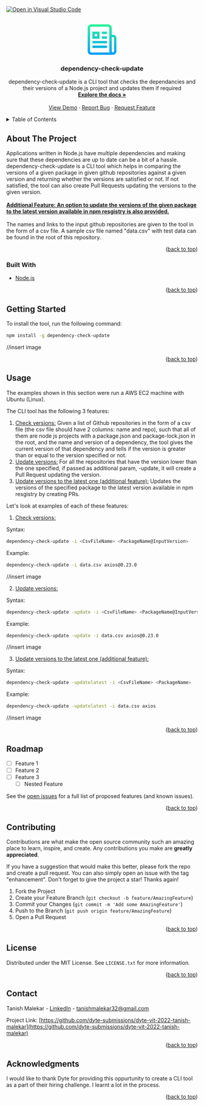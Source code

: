 [![Open in Visual Studio Code](https://classroom.github.com/assets/open-in-vscode-c66648af7eb3fe8bc4f294546bfd86ef473780cde1dea487d3c4ff354943c9ae.svg)](https://classroom.github.com/online_ide?assignment_repo_id=7942987&assignment_repo_type=AssignmentRepo)
<div id="top"></div>
<!--
*** Thanks for checking out the Best-README-Template. If you have a suggestion
*** that would make this better, please fork the repo and create a pull request
*** or simply open an issue with the tag "enhancement".
*** Don't forget to give the project a star!
*** Thanks again! Now go create something AMAZING! :D
-->



<!-- PROJECT SHIELDS -->
<!--
*** I'm using markdown "reference style" links for readability.
*** Reference links are enclosed in brackets [ ] instead of parentheses ( ).
*** See the bottom of this document for the declaration of the reference variables
*** for contributors-url, forks-url, etc. This is an optional, concise syntax you may use.
*** https://www.markdownguide.org/basic-syntax/#reference-style-links
-->




<!-- PROJECT LOGO -->
<br />
<div align="center">
  <a href="https://github.com/dyte-submissions/dyte-vit-2022-tanish-malekar">
    <img src="images/logo.png" alt="Logo" width="80" height="80">
  </a>

<h3 align="center">dependency-check-update</h3>

  <p align="center">
    dependency-check-update is a CLI tool that checks the dependancies and their versions of a Node.js project and updates them if required
    <br />
    <a href="https://github.com/dyte-submissions/dyte-vit-2022-tanish-malekar"><strong>Explore the docs »</strong></a>
    <br />
    <br />
    <a href="https://github.com/dyte-submissions/dyte-vit-2022-tanish-malekar">View Demo</a>
    ·
    <a href="https://github.com/dyte-submissions/dyte-vit-2022-tanish-malekar/issues">Report Bug</a>
    ·
    <a href="https://github.com/dyte-submissions/dyte-vit-2022-tanish-malekar/issues">Request Feature</a>
  </p>
</div>



<!-- TABLE OF CONTENTS -->
<details>
  <summary>Table of Contents</summary>
  <ol>
    <li>
      <a href="#about-the-project">About The Project</a>
      <ul>
        <li><a href="#built-with">Built With</a></li>
      </ul>
    </li>
    <li>
      <a href="#getting-started">Getting Started</a>
    </li>
    <li><a href="#usage">Usage</a></li>
    <li><a href="#roadmap">Roadmap</a></li>
    <li><a href="#contributing">Contributing</a></li>
    <li><a href="#license">License</a></li>
    <li><a href="#contact">Contact</a></li>
    <li><a href="#acknowledgments">Acknowledgments</a></li>
  </ol>
</details>



<!-- ABOUT THE PROJECT -->
## About The Project

Applications written in Node.js have multiple dependencies and making sure that these dependencies are up to date can be a bit of a hassle.<br />
dependency-check-update is a CLI tool which helps in comparing the versions of a given package in given github repositories against a given version and returning whether the versions are satisfied or not. If not satisfied, the tool can also create Pull Requests updating the versions to the given version. <br/><br/><b><ins>Additional Feature: An option to update the versions of the given package to the latest version available in npm resgistry is also provided.</ins></b><br><br>
The names and links to the input github repositories are given to the tool in the form of a csv file. A sample csv file named "data.csv" with test data can be found in the root of this repository. 



<p align="right">(<a href="#top">back to top</a>)</p>



### Built With

* [Node.js](https://nodejs.org/)

<p align="right">(<a href="#top">back to top</a>)</p>



<!-- GETTING STARTED -->
## Getting Started

To install the tool, run the following command:
  ```sh
  npm install -g dependency-check-update
  ```
//insert image


<p align="right">(<a href="#top">back to top</a>)</p>



<!-- USAGE EXAMPLES -->
## Usage
The examples shown in this section were run a AWS EC2 machine with Ubuntu (Linux).

The CLI tool has the following 3 features:
1. <ins>Check versions:</ins> Given a list of Github repositories in the form of a csv file (the csv file should have 2 columns: name and repo), such that all of them are node js projects with a package.json and package-lock.json in the root, and the name and version of a dependency, the tool gives the current version of that dependency and tells if the version is greater than or equal to the version specified or not.
2. <ins>Update versions:</ins> For all the repositories that have the version lower than the one specified, if passed as additional param, -update, it will create a Pull Request updating the version.  
3. <ins>Update versions to the latest one (additional feature):</ins>  Updates the versions of the specified package to the latest version available in npm resgistry by creating PRs.

Let's look at examples of each of these features:

1. <ins>Check versions:</ins>

Syntax:
```sh
dependency-check-update -i <CsvFileName> <PackageName@InputVersion>
```
Example:
```sh
dependency-check-update -i data.csv axios@0.23.0
```
//insert image 

2. <ins>Update versions:</ins>

Syntax:
```sh
dependency-check-update -update -i <CsvFileName> <PackageName@InputVersion>
```
Example:
```sh
dependency-check-update -update -i data.csv axios@0.23.0
```
//insert image 

3. <ins>Update versions to the latest one (additional feature):</ins>
 
Syntax:
```sh
dependency-check-update -updatelatest -i <CsvFileName> <PackageName>
```
Example:
```sh
dependency-check-update -updatelatest -i data.csv axios
```
//insert image

<p align="right">(<a href="#top">back to top</a>)</p>



<!-- ROADMAP -->
## Roadmap

- [ ] Feature 1
- [ ] Feature 2
- [ ] Feature 3
    - [ ] Nested Feature

See the [open issues](https://github.com/dyte-submissions/dyte-vit-2022-tanish-malekar/issues) for a full list of proposed features (and known issues).

<p align="right">(<a href="#top">back to top</a>)</p>



<!-- CONTRIBUTING -->
## Contributing

Contributions are what make the open source community such an amazing place to learn, inspire, and create. Any contributions you make are **greatly appreciated**.

If you have a suggestion that would make this better, please fork the repo and create a pull request. You can also simply open an issue with the tag "enhancement".
Don't forget to give the project a star! Thanks again!

1. Fork the Project
2. Create your Feature Branch (`git checkout -b feature/AmazingFeature`)
3. Commit your Changes (`git commit -m 'Add some AmazingFeature'`)
4. Push to the Branch (`git push origin feature/AmazingFeature`)
5. Open a Pull Request

<p align="right">(<a href="#top">back to top</a>)</p>



<!-- LICENSE -->
## License

Distributed under the MIT License. See `LICENSE.txt` for more information.

<p align="right">(<a href="#top">back to top</a>)</p>



<!-- CONTACT -->
## Contact

Tanish Malekar - [LinkedIn](https://www.linkedin.com/in/tanish-malekar/) - tanishmalekar32@gmail.com

Project Link: [https://github.com/dyte-submissions/dyte-vit-2022-tanish-malekar](https://github.com/dyte-submissions/dyte-vit-2022-tanish-malekar)

<p align="right">(<a href="#top">back to top</a>)</p>



<!-- ACKNOWLEDGMENTS -->
## Acknowledgments

I would like to thank Dyte for providing this oppurtunity to create a CLI tool as a part of their hiring challenge. I learnt a lot in the process. 

<p align="right">(<a href="#top">back to top</a>)</p>



<!-- MARKDOWN LINKS & IMAGES -->
<!-- https://www.markdownguide.org/basic-syntax/#reference-style-links -->
[contributors-shield]: https://img.shields.io/github/contributors/dyte-submissions/dyte-vit-2022-tanish-malekar.svg?style=for-the-badge
[contributors-url]: https://github.com/dyte-submissions/dyte-vit-2022-tanish-malekar/graphs/contributors
[forks-shield]: https://img.shields.io/github/forks/dyte-submissions/dyte-vit-2022-tanish-malekar.svg?style=for-the-badge
[forks-url]: https://github.com/dyte-submissions/dyte-vit-2022-tanish-malekar/network/members
[stars-shield]: https://img.shields.io/github/stars/dyte-submissions/dyte-vit-2022-tanish-malekar.svg?style=for-the-badge
[stars-url]: https://github.com/dyte-submissions/dyte-vit-2022-tanish-malekar/stargazers
[issues-shield]: https://img.shields.io/github/issues/dyte-submissions/dyte-vit-2022-tanish-malekar.svg?style=for-the-badge
[issues-url]: https://github.com/dyte-submissions/dyte-vit-2022-tanish-malekar/issues
[license-shield]: https://img.shields.io/github/license/dyte-submissions/dyte-vit-2022-tanish-malekar.svg?style=for-the-badge
[license-url]: https://github.com/dyte-submissions/dyte-vit-2022-tanish-malekar/blob/master/LICENSE.txt
[linkedin-shield]: https://img.shields.io/badge/-LinkedIn-black.svg?style=for-the-badge&logo=linkedin&colorB=555
[linkedin-url]: https://linkedin.com/in/tanish-malekar
[product-screenshot]: images/screenshot.png
